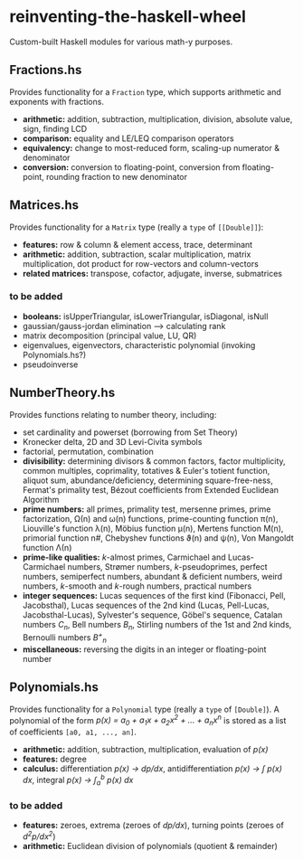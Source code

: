 # reinventing-the-haskell-wheel
Custom-built Haskell modules for various math-y purposes.

## Fractions.hs
Provides functionality for a `Fraction` type, which supports arithmetic and exponents with fractions.
* **arithmetic:** addition, subtraction, multiplication, division, absolute value, sign, finding LCD
* **comparison:** equality and LE/LEQ comparison operators
* **equivalency:** change to most-reduced form, scaling-up numerator & denominator
* **conversion:** conversion to floating-point, conversion from floating-point, rounding fraction to new denominator

## Matrices.hs
Provides functionality for a `Matrix` type (really a `type` of ``[[Double]]``):
* **features:** row & column & element access, trace, determinant
* **arithmetic:** addition, subtraction, scalar multiplication, matrix multiplication, dot product for row-vectors and column-vectors
* **related matrices:** transpose, cofactor, adjugate, inverse, submatrices

### to be added
* **booleans:** isUpperTriangular, isLowerTriangular, isDiagonal, isNull
* gaussian/gauss-jordan elimination --> calculating rank
* matrix decomposition (principal value, LU, QR)
* eigenvalues, eigenvectors, characteristic polynomial (invoking Polynomials.hs?)
* pseudoinverse

## NumberTheory.hs
Provides functions relating to number theory, including:
* set cardinality and powerset (borrowing from Set Theory)
* Kronecker delta, 2D and 3D Levi-Civita symbols
* factorial, permutation, combination
* **divisibility:** determining divisors & common factors, factor multiplicity, common multiples, coprimality, totatives & Euler's totient function, aliquot sum, abundance/deficiency, determining square-free-ness, Fermat's primality test, Bézout coefficients from Extended Euclidean Algorithm
* **prime numbers:** all primes, primality test, mersenne primes, prime factorization, Ω(n) and ω(n) functions, prime-counting function π(n), Liouville's function λ(n), Möbius function μ(n), Mertens function M(n), primorial function n#, Chebyshev functions ϑ(n) and ψ(n), Von Mangoldt function Λ(n)
* **prime-like qualities:** *k*-almost primes, Carmichael and Lucas-Carmichael numbers, Strømer numbers, *k*-pseudoprimes, perfect numbers, semiperfect numbers, abundant & deficient numbers, weird numbers, *k*-smooth and *k*-rough numbers, practical numbers
* **integer sequences:** Lucas sequences of the first kind (Fibonacci, Pell, Jacobsthal), Lucas sequences of the 2nd kind (Lucas, Pell-Lucas, Jacobsthal-Lucas), Sylvester's sequence, Göbel's sequence, Catalan numbers *C<sub>n</sub>*, Bell numbers *B<sub>n</sub>*, Stirling numbers of the 1st and 2nd kinds, Bernoulli numbers *B<sup>+</sup><sub>n</sub>*
* **miscellaneous:** reversing the digits in an integer or floating-point number

## Polynomials.hs
Provides functionality for a `Polynomial` type (really a `type` of `[Double]`). A polynomial of the form *p(x) = a<sub>0</sub> + a<sub>1</sub>x + a<sub>2</sub>x<sup>2</sup> + ... + a<sub>n</sub>x<sup>n</sup>* is stored as a list of coefficients `[a0, a1, ..., an]`.
* **arithmetic:** addition, subtraction, multiplication, evaluation of *p(x)*
* **features:** degree
* **calculus:** differentiation *p(x) → dp/dx*, antidifferentiation *p(x) → ∫ p(x) dx*, integral *p(x) → ∫<sub>a</sub><sup>b</sup> p(x) dx*

### to be added
* **features:** zeroes, extrema (zeroes of *dp/dx*), turning points (zeroes of *d<sup>2</sup>p/dx<sup>2</sup>*)
* **arithmetic:** Euclidean division of polynomials (quotient & remainder)
